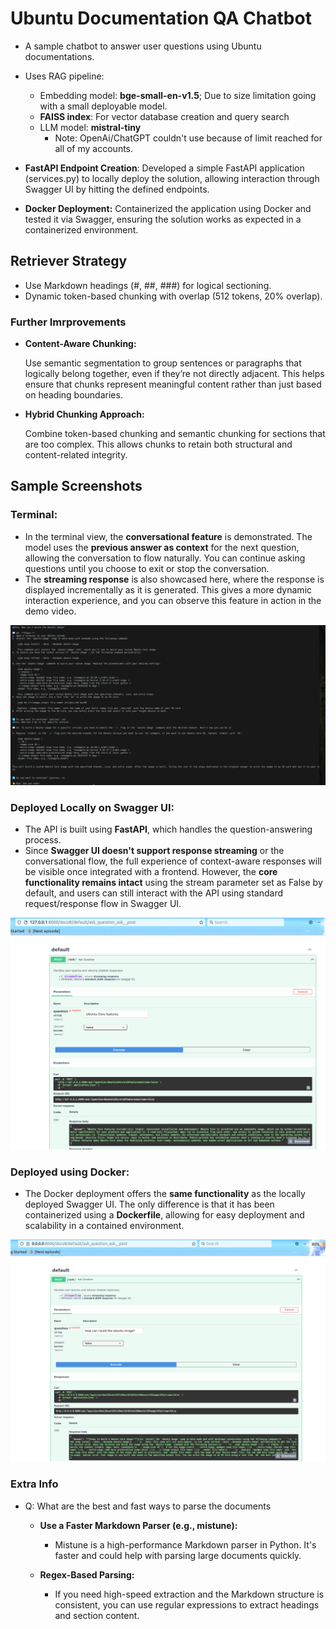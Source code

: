 # Ubuntu Documentation QA Chatbot

 - A sample chatbot to answer user questions using  Ubuntu documentations.
 - Uses RAG pipeline:
    - Embedding model: **bge-small-en-v1.5**; Due to size limitation going with a small deployable model. 
    - **FAISS index**: For vector database creation and query search
    - LLM model: **mistral-tiny**
        - Note: OpenAi/ChatGPT couldn't use because of limit reached for all of my accounts.
- **FastAPI Endpoint Creation**: Developed a simple FastAPI application (services.py) to locally deploy the solution, allowing interaction through Swagger UI by hitting the defined endpoints.

- **Docker Deployment:** Containerized the application using Docker and tested it via Swagger, ensuring the solution works as expected in a containerized environment. 

## Retriever Strategy
- Use Markdown headings (#, ##, ###) for logical sectioning.
- Dynamic token-based chunking with overlap (512 tokens, 20% overlap).

### Further Imrprovements
- **Content-Aware Chunking:**

    Use semantic segmentation to group sentences or paragraphs that logically belong together, even if they’re not directly adjacent. This helps ensure that chunks represent meaningful content rather than just based on heading boundaries.

- **Hybrid Chunking Approach:**

    Combine token-based chunking and semantic chunking for sections that are too complex. This allows chunks to retain both structural and content-related integrity.

## Sample Screenshots

### Terminal:
- In the terminal view, the **conversational feature** is demonstrated. The model uses the **previous answer as context** for the next question, allowing the conversation to flow naturally. You can continue asking questions until you choose to exit or stop the conversation.
- The **streaming response** is also showcased here, where the response is displayed incrementally as it is generated. This gives a more dynamic interaction experience, and you can observe this feature in action in the demo video.

![Terimnal Chatbot Dump](screenshots/terminal_ss.png)

### Deployed Locally on Swagger UI:
- The API is built using **FastAPI**, which handles the question-answering process.
- Since **Swagger UI doesn't support response streaming** or the conversational flow, the full experience of context-aware responses will be visible once integrated with a frontend. However, the **core functionality remains intact** using the stream parameter set as False by default, and users can still interact with the API using standard request/response flow in Swagger UI.

![Terimnal Chatbot Dump](screenshots/fastapi.png)

### Deployed using Docker:
- The Docker deployment offers the **same functionality** as the locally deployed Swagger UI. The only difference is that it has been containerized using a **Dockerfile**, allowing for easy deployment and scalability in a contained environment.

![Terimnal Chatbot Dump](screenshots/docker.png)


### Extra Info
- Q: What are the best and fast ways to parse the documents
    - **Use a Faster Markdown Parser (e.g., mistune):**

        - Mistune is a high-performance Markdown parser in Python. It's faster and could help with parsing large documents quickly.
    - **Regex-Based Parsing:**

        - If you need high-speed extraction and the Markdown structure is consistent, you can use regular expressions to extract headings and section content.